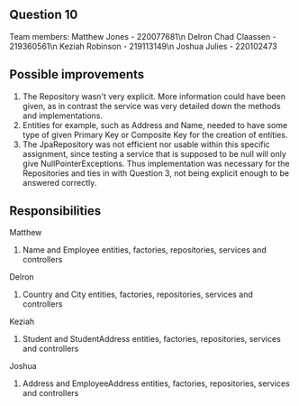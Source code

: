 Question 10
-----------

Team members:
 Matthew Jones - 220077681\n
 Delron Chad Claassen - 219360561\n
 Keziah Robinson - 219113149\n
 Joshua Julies - 220102473
 
Possible improvements
---------------------

1. The Repository wasn't very explicit. More information could have been given, as in contrast the service was very detailed down the methods and implementations.
2. Entities for example, such as Address and Name, needed to have some type of given Primary Key or Composite Key for the creation of entities.
3. The JpaRepository was not efficient nor usable within this specific assignment, since testing a service that is supposed to be null will only give NullPointerExceptions.
Thus implementation was necessary for the Repositories and ties in with Question 3, not being explicit enough to be answered correctly.

Responsibilities
----------------

Matthew 
 1. Name and Employee entities, factories, repositories, services and controllers

Delron 
 1. Country and City entities, factories, repositories, services and controllers

Keziah 
 1. Student and StudentAddress entities, factories, repositories, services and controllers
 
Joshua
 1. Address and EmployeeAddress entities, factories, repositories, services and controllers 
